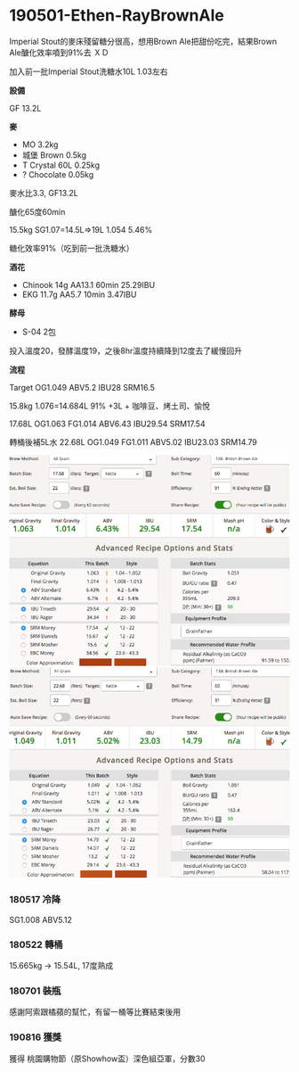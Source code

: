 # 190501-Ethen-RayBrownAle

Imperial Stout的麥床殘留糖分很高，想用Brown Ale把甜份吃完，結果Brown Ale醣化效率噴到91%去 ＸＤ

加入前一批Imperial Stout洗糖水10L 1.03左右

**設備**

GF 13.2L

**麥**

* MO 3.2kg
* 城堡 Brown 0.5kg
* T Crystal 60L 0.25kg
* ? Chocolate 0.05kg

麥水比3.3, GF13.2L

醣化65度60min

15.5kg SG1.07=14.5L=>19L 1.054 5.46%

糖化效率91%（吃到前一批洗糖水）

**酒花**

* Chinook 14g AA13.1 60min 25.29IBU
* EKG 11.7g AA5.7 10min 3.47IBU

**酵母**

* S-04 2包

投入溫度20，發酵溫度19，之後8hr溫度持續降到12度去了緩慢回升

**流程**

Target OG1.049 ABV5.2 IBU28 SRM16.5

15.8kg 1.076=14.684L 91% +3L + 咖啡豆、烤土司、愉悅

17.68L OG1.063 FG1.014 ABV6.43 IBU29.54 SRM17.54

轉桶後補5L水 22.68L OG1.049 FG1.011 ABV5.02 IBU23.03 SRM14.79

![](../img/test168.png)
![](../img/test169.png)

### 180517 冷降

SG1.008 ABV5.12

### 180522 轉桶

15.665kg -> 15.54L, 17度熟成

### 180701 裝瓶

感謝阿索跟橘蘋的幫忙，有留一桶等比賽結束後用

### 190816 獲獎

獲得 桃園購物節（原Showhow盃）深色組亞軍，分數30